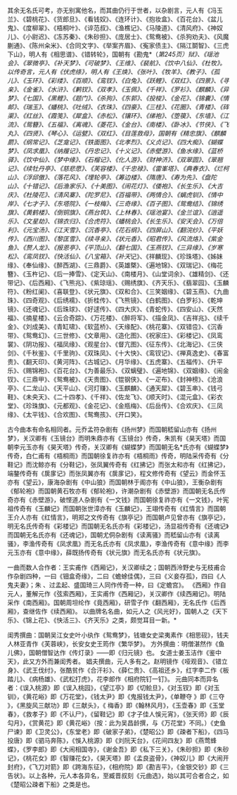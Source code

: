 <!-- { "loadSidebar": true } -->

其余无名氏可考，亦无别寓他名，而其曲仍行于世者，以杂剧言，元人有《冯玉兰》、《碧桃花》、《货郎旦》、《看钱奴》、《连环计》、《抱妆盒》、《百花台》、《盆儿鬼》、《度柳翠》、《梧桐叶》、《谇范叔》、《渔樵记》、《马陵道》、《清风府》、《神奴儿》、《小尉迟》、《冻苏秦》、《朱砂担》、《庞居士》、《鸳鸯被》、《杀狗劝夫》、《风魔蒯通》、《陈州籴米》、《合同文字》、《举案齐眉》、《寃家债主》、《隔江鬬智》、《三虎下山》，明人有《相思谱》、《错转轮》，国朝有《勘鬼*（*第245页）狱》、《瑶池会》、《翠微亭》、《补天梦》、《可破梦》、《王维》、《裴航》、《饮中八仙》、《杜牧》。以传奇言，元人有《伏虎绦》，明人有《王焕》、《张叶》、《牧羊》、《教子》、《孤儿》、《玉环》、《彩缕》、《百顺》、《鸾钗》、《白兔》、《跃鲤》、《双红》、《四景》、《寻亲》、《金雀》、《水浒》、《鹣钗》、《双孝》、《玉佩》、《千祥》、《罗衫》、《麒麟》、《异梦》、《七国》、《黑鲤》、《题门》、《杀狗》、《东郭》、《投梭》、《金花》、《锦囊》、《情邮》、《瑞玉》、《蟠桃》、《吐绒》、《衣珠》、《四豪》、《三桂》、《花圈》、《青楼》、《砗渠》、《红丝》、《霞笺》、《犀盒》、《赤松》、《镶环》、《绨袍》、《箜篌》、《东墙》、《江流》、《鸳簪》、《五福》、《离魂》、《菱花》、《金台》、《南楼》、《卧冰》、《节侠》、《飞丸》、《四贤》、《琴心》、《运甓》、《双红》、《目莲救母》，国朝有《精忠旗》、《麒麟罽》、《纲常记》、《芝龛记》、《铁面图》、《北孝烈》、《义贞记》、《四大痴》、《蝴蝶梦》、《凤求凰》、《纳履记》、《丹忠记》、《十义记》、《赤壁游》、《鱼水缘》、《蓝桥驿》、《饮中仙》、《梦中缘》、《石榴记》、《化人游》、《财神济》、《双翠圆》、《翠翘记》、《续牡丹亭》、《慈悲愿》、《芙容楼》、《千忠禄》、《雷峯塔》、《典春衣》、《烂柯山》、《浮邱傲》、《落花风》、《埋轮亭》、《筹边楼》、《隋唐》、《寿为先》、《盘陀山》、《十错记》、《后渔家乐》、《十美图》、《闹花灯》、《倭袍》、《长生乐》、《大吉庆》、《杜陵花》、《清风寨》、《陀罗尼》、《百福带》、《两情合》、《螭虎钏》、《情中岸》、《七才子》、《东塔院》、《一枝梅》、《三奇缘》、《百子图》、《鸳鸯结》、《锦绣旗》、《黄鹤楼》、《倒铜旗》、《燕台筑》、《上林春》、《瑶池宴》、《金兰谊》、《逍遥乐》、《文星劫》、《锦衣归》、《合虎符》、《蟠桃会》、《长生乐》、《安天会》、《万倍利》、《元宝汤》、《江天雪》、《沉香亭》、《花石纲》、《四屏山》、《翻浣纱》、《平妖传》、《西川图》、《黎匡雪》、《续寻亲》、《状元香》、《昭君传》、《风流烙》、《紫金鱼》、《赘人龙》、《报恩亭》、《平顶山》、《翻七国》、《玉燕钗》、《三异缘》、《岁寒松》、《鸾凤钗》、《快活仙》、《八宝箱》、《补天*记》、《祥麟现》、《珍珠塔》、《姊妹缘》、《奉仙缘》、《醉西湖》、《三鼎爵》、《英雄槩》、《遍地锦》、《双瑞记》、《梅花簪》、《玉杵记》、《后一捧雪》、《定天山》、《南楼月》、《山堂词余》、《雄精剑》、《还带记》、《后西厢》、《飞熊兆》、《紫琼瑶》、《赐绣旗》、《齐天乐》、《翡翠园》、《玉麟符》、《粉红阑》、《喜联登》、《状元旗》、《双和合》、《三笑姻缘》、《碧玉燕》、《九曲珠》、《四奇观》、《后绣襦》、《折桂传》、《飞熊镜》、《白鹤图》、《白罗衫》、《乾坤镜》、《还魂记》、《后珠球》、《好逑传》、《四大庆》、《青蛇传》、《四安山》、《天然福》、《摘星楼》、《云合奇踪》、《万花楼》、《醉将军》、《描金凤》、《吉祥兆》、《续千金》、《刘成美》、《青缸啸》、《软蓝桥》、《天缘配》、《桃花寨》、《双错卺》、《沉香带》、《鸳鸯幻》、《三世修》、《文章用》、《造化图》、《祝家庄》、《彩楼记》、《凤鸾裳》、《阴功报》、《福凤缘》、《观星台》、《督亢图》、《征东传》、《北海记》、《三侠剑》、《千秋鉴》、《千里驹》、《双珠凤》、《十大快》、《鸾钗记》、《禅真逸史》、《春富贵》、《翻天印》、《黄河阵》、《古城记》、《月华缘》、《五虎寨》、《五福传》、《升平乐》、《赐锦袍》、《百花台》、《为善最乐》、《双螭璧》、《遍地锦》、《双姻缘》、《闹金钗》、《三鼎甲》、《鸳鸯被》、《天贵图》、《锟钢侠》、《一疋布》、《封神榜》、《沧浪亭》、《二龙山》、《天平山》、《河灯赚》、《玉麒麟》、《通天犀》、《碧玉串》、《钱弓鞋》、《未央天》、《二十四孝》、《千祥》、《佐龙飞》、《顺天时》、《混元盒》、《彩衣堂》、《珍珠旗》、《元都观》、《金花记》、《金瓶梅》、《后岳传》、《合欢庆》、《三凤缘》、《太平钱》、《合欢图》、《鸳鸯孩》、《开口笑》。

古今曲本有命名相同者。元乔孟符杂剧有《扬州梦》而国朝嵇留山亦有《扬州梦》，关汉卿有《玉镜台》而明朱鼎亦有《玉镜台》传奇，朱凯有《昊天塔》而国朝李元玉亦有《昊天塔》传奇，关汉卿有《蝴蝶梦》而国朝无名*氏亦有《蝴蝶梦》传奇，白仁甫有《梧桐雨》而国朝徐复祚亦有《梧桐雨》传奇，明陆采传奇有《分鞋记》而沈鲸亦有《分鞋记》，张凤翼传奇有《红拂记》而张太和亦有《红拂记》，端鏊传奇有《扊扅记》而张凤翼亦有《扊扅记》，程文修传奇有《望云》而金怀玉亦有《望云》，康海杂剧有《中山狼》而国朝林于阁亦有《中山狼》，王衡杂剧有《郁轮袍》而国朝黄石牧亦有《郁轮袍》，许潮杂剧有《赤壁游》而国朝无名氏传奇亦有《赤壁游》，破悭道人杂剧有《一文钱》而国朝徐复祚亦有《一文钱》，叶宪祖传奇有《玉麟记》而国朝张世漳亦有《玉麟记》，王翊传奇有《红情言》而国朝王介人亦有《红情言》，明郑之文传奇有《旗亭记》而国朝卢见曾亦有《旗亭记》，明无名氏传奇有《彩楼记》而国朝无名氏亦有《彩楼记》，汤显祖传奇有《还魂记》而国朝无名氏亦有《还魂记》，国朝尤侗杂剧有《读离骚》而嵇留山亦有《读离骚》，李渔传奇有《凤求凰》而无名氏亦有《凤求凰》，李渔传奇有《意中缘》而李元玉亦有《意中缘》，薛既扬传奇有《状元旗》而无名氏亦有《状元旗》。

一曲而数人合作者：王实甫作《西厢记》，关汉卿续之；国朝西泠野史与无枝甫合作杂剧四种，一曰《钿盒奇缘》，二曰《蟾蜍佳偶》，三曰《义妾存孤》，四曰《人鬼夫妻》；朱 、过孟起、盛国琦三人同作传奇一种，曰《定蟾宫》。
《西厢》作自元人，董解元作《弦索西厢》，王实甫作《西厢记》，关汉卿作《续西厢记》。明陆采作《南西厢》。国朝周坦纶作《竟西厢》，研雪子作《翻西厢》，无名氏作《后西厢》，查继佐作《续西厢》。
以曲牌名名曲，如元人之《风光好》，国朝人之《天下乐》、《锦上花》、《快活三》、《齐天乐》之类，颇觉耳目一新。*

闺秀撰曲：国朝吴江女史叶小纨作《鸳鸯梦》，钱塘女史梁夷素作《相思砚》，钱夫人林亚青作《芙蓉峡》，长安女史王筠作《繁华梦》。
方外撰曲：明僧湛然作《鱼儿佛》，国朝僧智达作《传灯录》——即《归元镜》也。
女道士姜玉洁作《鉴中天》，此又方外而兼闺秀者。
娼夫撰曲，元人多有之。赵明镜作《哑观音》、《错立身》、《武王伐纣》，张酷贫作《合汗衫》、《薛仁贵》、《高祖还乡》，红字李二作《板踏儿》、《病杨雄》、《武松打虎》，花李郎作《相府院钉一钉》。
元曲同本而异名者：《误入桃源》即《误入桃园》，《望江亭》即《切鲙旦》，《对玉钗》即《对玉钏》，《黄花峪》即《万花堂》，《钱太尹》即《鬼报钱太尹》，《单鞭夺 》即《三夺 》，《黑旋风三献功》即《三献头》，《 梅香》即《翰林风月》，《玉壶春》即《玉堂春》，《救孝子》即《不认尸》，《留鞋记》即《才子佳人悞元宵》，《张天师》即《辰勾月》，《赏黄花》即《黄花峪》（按：此为吴昌龄撰，与《万花堂》不同。）《史鱼尸谏》即《卫灵公》，《东堂老》即《破家子弟》，《楚昭公》即《疎者下船》，《四马投唐》即《驷马奔陈》，《悞入桃源》即《刘阮天台》，《花间四友》即《燕莺蜂蝶》，《罗李郎》即《大闹相国寺》，《谢金吾》即《私下三关》，《朱砂担》即《朱砂记》，《桃花女》即《智赚花女》，《昊天塔》即《孟良盗骨》，《神奴儿》即《大闹开封府》，《飞刀对箭》即《跨海东征》，《相府院》即《勘吉平》，《金银交钞》即《三告状》。以上各种，元人本各异名，至臧晋叔刻《元曲选》，始以其可合者合之，如《楚昭公疎者下船》之类是也。
